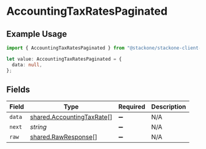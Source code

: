 # AccountingTaxRatesPaginated

## Example Usage

```typescript
import { AccountingTaxRatesPaginated } from "@stackone/stackone-client-ts/sdk/models/shared";

let value: AccountingTaxRatesPaginated = {
  data: null,
};
```

## Fields

| Field                                                                         | Type                                                                          | Required                                                                      | Description                                                                   |
| ----------------------------------------------------------------------------- | ----------------------------------------------------------------------------- | ----------------------------------------------------------------------------- | ----------------------------------------------------------------------------- |
| `data`                                                                        | [shared.AccountingTaxRate](../../../sdk/models/shared/accountingtaxrate.md)[] | :heavy_minus_sign:                                                            | N/A                                                                           |
| `next`                                                                        | *string*                                                                      | :heavy_minus_sign:                                                            | N/A                                                                           |
| `raw`                                                                         | [shared.RawResponse](../../../sdk/models/shared/rawresponse.md)[]             | :heavy_minus_sign:                                                            | N/A                                                                           |